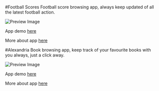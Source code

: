 #Football Scores
Football score browsing app, always keep updated of all the latest football action.

![Preview Image](../master/FootballScores/snaps/preview.gif)   

App demo [here](https://www.youtube.com/watch?v=hhsLan2DmN4)

More about app [here](https://github.com/thecodegame/udacity-p3/tree/master/FootballScores)

#Alexandria
Book browsing app, keep track of your favourite books with you always, just a click away.

![Preview Image](../master/alexandria/snaps/preview.gif)

App demo [here](https://www.youtube.com/watch?v=OxABBB01b7M)

More about app [here](https://github.com/thecodegame/udacity-p3/tree/master/alexandria)

